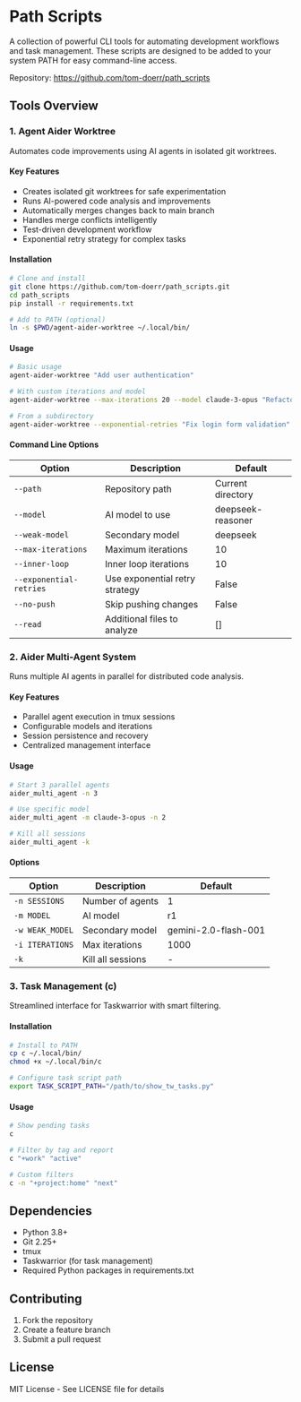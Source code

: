 # Path Scripts

A collection of powerful CLI tools for automating development workflows and task management. These scripts are designed to be added to your system PATH for easy command-line access.

Repository: https://github.com/tom-doerr/path_scripts

## Tools Overview

### 1. Agent Aider Worktree

Automates code improvements using AI agents in isolated git worktrees.

#### Key Features
- Creates isolated git worktrees for safe experimentation
- Runs AI-powered code analysis and improvements
- Automatically merges changes back to main branch
- Handles merge conflicts intelligently
- Test-driven development workflow
- Exponential retry strategy for complex tasks

#### Installation
```bash
# Clone and install
git clone https://github.com/tom-doerr/path_scripts.git
cd path_scripts
pip install -r requirements.txt

# Add to PATH (optional)
ln -s $PWD/agent-aider-worktree ~/.local/bin/
```

#### Usage
```bash
# Basic usage
agent-aider-worktree "Add user authentication"

# With custom iterations and model
agent-aider-worktree --max-iterations 20 --model claude-3-opus "Refactor database code"

# From a subdirectory
agent-aider-worktree --exponential-retries "Fix login form validation"
```

#### Command Line Options
| Option | Description | Default |
|--------|-------------|---------|
| `--path` | Repository path | Current directory |
| `--model` | AI model to use | deepseek-reasoner |
| `--weak-model` | Secondary model | deepseek |
| `--max-iterations` | Maximum iterations | 10 |
| `--inner-loop` | Inner loop iterations | 10 |
| `--exponential-retries` | Use exponential retry strategy | False |
| `--no-push` | Skip pushing changes | False |
| `--read` | Additional files to analyze | [] |

### 2. Aider Multi-Agent System

Runs multiple AI agents in parallel for distributed code analysis.

#### Key Features
- Parallel agent execution in tmux sessions
- Configurable models and iterations
- Session persistence and recovery
- Centralized management interface

#### Usage
```bash
# Start 3 parallel agents
aider_multi_agent -n 3

# Use specific model
aider_multi_agent -m claude-3-opus -n 2

# Kill all sessions
aider_multi_agent -k
```

#### Options
| Option | Description | Default |
|--------|-------------|---------|
| `-n SESSIONS` | Number of agents | 1 |
| `-m MODEL` | AI model | r1 |
| `-w WEAK_MODEL` | Secondary model | gemini-2.0-flash-001 |
| `-i ITERATIONS` | Max iterations | 1000 |
| `-k` | Kill all sessions | - |

### 3. Task Management (c)

Streamlined interface for Taskwarrior with smart filtering.

#### Installation
```bash
# Install to PATH
cp c ~/.local/bin/
chmod +x ~/.local/bin/c

# Configure task script path
export TASK_SCRIPT_PATH="/path/to/show_tw_tasks.py"
```

#### Usage
```bash
# Show pending tasks
c

# Filter by tag and report
c "+work" "active"

# Custom filters
c -n "+project:home" "next"
```

## Dependencies

- Python 3.8+
- Git 2.25+
- tmux
- Taskwarrior (for task management)
- Required Python packages in requirements.txt

## Contributing

1. Fork the repository
2. Create a feature branch
3. Submit a pull request

## License

MIT License - See LICENSE file for details
